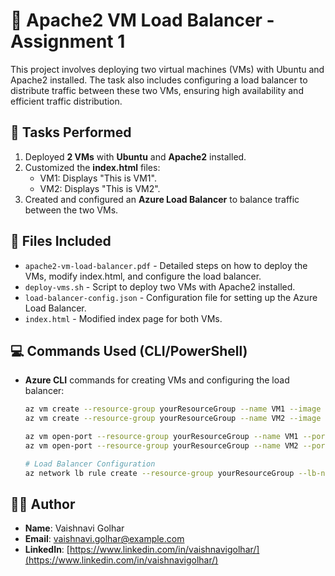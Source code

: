 # 📘 Apache2 VM Load Balancer - Assignment 1

This project involves deploying two virtual machines (VMs) with Ubuntu and Apache2 installed. The task also includes configuring a load balancer to distribute traffic between these two VMs, ensuring high availability and efficient traffic distribution.

## 📝 Tasks Performed
1. Deployed **2 VMs** with **Ubuntu** and **Apache2** installed.
2. Customized the **index.html** files:
    - VM1: Displays "This is VM1".
    - VM2: Displays "This is VM2".
3. Created and configured an **Azure Load Balancer** to balance traffic between the two VMs.

## 📂 Files Included
- `apache2-vm-load-balancer.pdf` - Detailed steps on how to deploy the VMs, modify index.html, and configure the load balancer.
- `deploy-vms.sh` - Script to deploy two VMs with Apache2 installed.
- `load-balancer-config.json` - Configuration file for setting up the Azure Load Balancer.
- `index.html` - Modified index page for both VMs.

## 💻 Commands Used (CLI/PowerShell)
- **Azure CLI** commands for creating VMs and configuring the load balancer:
    ```bash
    az vm create --resource-group yourResourceGroup --name VM1 --image UbuntuLTS --admin-username azureuser --generate-ssh-keys
    az vm create --resource-group yourResourceGroup --name VM2 --image UbuntuLTS --admin-username azureuser --generate-ssh-keys

    az vm open-port --resource-group yourResourceGroup --name VM1 --port 80
    az vm open-port --resource-group yourResourceGroup --name VM2 --port 80

    # Load Balancer Configuration
    az network lb rule create --resource-group yourResourceGroup --lb-name yourLoadBalancer --name LoadBalancerRule --protocol Tcp --frontend-port 80 --backend-port 80 --frontend-ip-name yourFrontendIP --backend-pool-name yourBackendPool
    ```

## 👩‍💻 Author
- **Name**: Vaishnavi Golhar  
- **Email**: vaishnavi.golhar@example.com  
- **LinkedIn**: [https://www.linkedin.com/in/vaishnavigolhar/](https://www.linkedin.com/in/vaishnavigolhar/)

